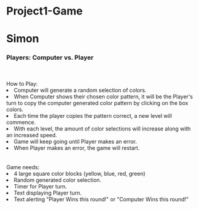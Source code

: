 # Project1-Game
<h1>Simon</h1>
<h3>Players: Computer vs. Player</h3>
<br></br>
How to Play:
<li>Computer will generate a random selection of colors. 
<li>When Computer shows their chosen color pattern, it will be the Player's turn to copy the computer generated color pattern  by clicking on the box colors.</li>
<li>Each time the player copies the pattern correct, a new level will commence.</li>
<li>With each level, the amount of color selections will increase along with an increased speed.</li>
<li>Game will keep going until Player makes an error.</li>
<li>When Player makes an error, the game will restart.</li>
<br></br>
Game needs: 
<li>4 large square color blocks (yellow, blue, red, green)</li>
<li>Random generated color selection.</li>
<li>Timer for Player turn.</li> 
<li>Text displaying Player turn.</li>
<li>Text alerting "Player Wins this round!" or "Computer Wins this round!"</li> 

